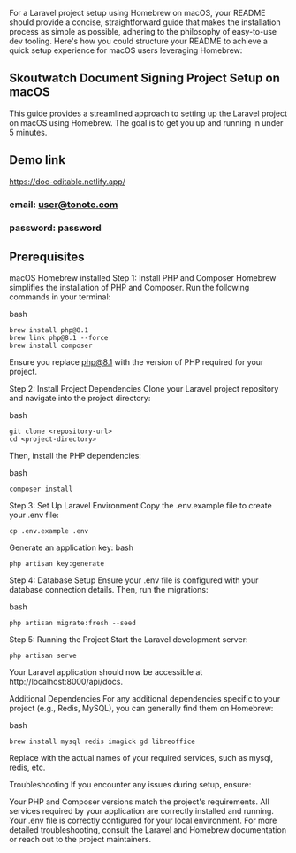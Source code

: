 For a Laravel project setup using Homebrew on macOS, your README should provide a concise, straightforward guide that makes the installation process as simple as possible, adhering to the philosophy of easy-to-use dev tooling. Here's how you could structure your README to achieve a quick setup experience for macOS users leveraging Homebrew:

## Skoutwatch Document Signing Project Setup on macOS
This guide provides a streamlined approach to setting up the Laravel project on macOS using Homebrew. The goal is to get you up and running in under 5 minutes.

## Demo link

https://doc-editable.netlify.app/

### email: user@tonote.com
### password: password


## Prerequisites
macOS
Homebrew installed
Step 1: Install PHP and Composer
Homebrew simplifies the installation of PHP and Composer. Run the following commands in your terminal:

bash
```
brew install php@8.1
brew link php@8.1 --force
brew install composer
````

Ensure you replace php@8.1 with the version of PHP required for your project.

Step 2: Install Project Dependencies
Clone your Laravel project repository and navigate into the project directory:

bash

```
git clone <repository-url>
cd <project-directory>

```

Then, install the PHP dependencies:

bash
```
composer install
```

Step 3: Set Up Laravel Environment
Copy the .env.example file to create your .env file:
```
cp .env.example .env
```

Generate an application key:
bash
```
php artisan key:generate
```


Step 4: Database Setup
Ensure your .env file is configured with your database connection details. Then, run the migrations:

bash
```
php artisan migrate:fresh --seed
```

Step 5: Running the Project
Start the Laravel development server:

```
php artisan serve
```
Your Laravel application should now be accessible at http://localhost:8000/api/docs.

Additional Dependencies
For any additional dependencies specific to your project (e.g., Redis, MySQL), you can generally find them on Homebrew:

bash

```
brew install mysql redis imagick gd libreoffice
```
Replace <dependency-name> with the actual names of your required services, such as mysql, redis, etc.


Troubleshooting
If you encounter any issues during setup, ensure:

Your PHP and Composer versions match the project's requirements.
All services required by your application are correctly installed and running.
Your .env file is correctly configured for your local environment.
For more detailed troubleshooting, consult the Laravel and Homebrew documentation or reach out to the project maintainers.
